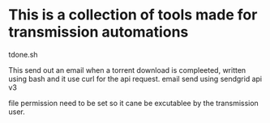# This is a collection of tools made for transmission automations

tdone.sh

This send out an email when a torrent download is compleeted, written using bash and it use curl for the api request.
email send using sendgrid api v3

file permission need to be set so it cane be excutablee by the transmission user. 

